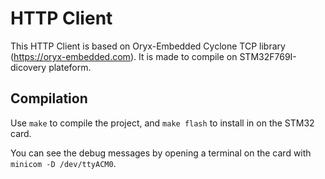 HTTP Client
===========

This HTTP Client is based on Oryx-Embedded Cyclone TCP library 
(https://oryx-embedded.com).
It is made to compile on STM32F769I-dicovery plateform.

Compilation
-----------

Use `make` to compile the project, and `make flash` to install in
on the STM32 card.

You can see the debug messages by opening a terminal on the card
with `minicom -D /dev/ttyACM0`.